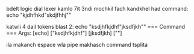 bdelt logic dial lexer kamlo 7it 3ndi mochkil fach kandkhel had command: echo "kjdhfhkd"skdjfhhj""

katwli 4 dail tokens blast 2: echo "ksdjhfkjdhf"jksdfjkh""
=== Command ===
Args: [echo] ["ksdjhfkjdhf"] [jksdfjkh] [""]

ila makanch espace wla pipe makhasch command tsplita